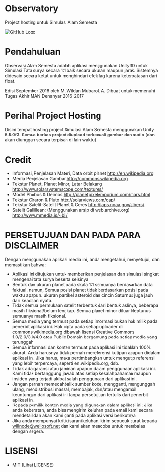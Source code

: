 # Observatory
Project hosting untuk Simulasi Alam Semesta

![GitHub Logo](/Info/Screenshot.png)

# Pendahuluan

Observasi Alam Semesta adalah aplikasi menggunakan Unity3D untuk Simulasi Tata surya secara 1:1 baik secara ukuran maupun jarak. Sistemnya didesain secara ketat untuk menghindari efek lag karena keterbatasan dari float.


Edisi September 2016
oleh M. Wildan Mubarok A.
Dibuat untuk memenuhi Tugas Akhir MAN Denanyar 2016-2017

# Perihal Project Hosting

Disini tempat hosting project Simulasi Alam Semesta menggunakan Unity 5.5.0f3.
Semua berkas project diupload terkecuali gambar dan audio (dan akan diunggah secara terpisah di lain waktu)

# Credit
 - Informasi, Penjelasan Materi, Data orbit planet
    http://en.wikipedia.org
 - Media Penjelasan Gambar
    http://commons.wikipedia.org
 - Tekstur Planet, Planet Minor, Latar Belakang
    http://www.solarsystemscope.com/textures/
 - Model Phobos & Deimos
    http://planetpixelemporium.com/mars.html
 - Tekstur Charon & Pluto
    http://solarviews.com/cap/
 - Tekstur Satelit-Satelit Planet & Ceres
    http://laps.noaa.gov/albers/
 - Satelit Gallillean:
   (Menggunakan arsip di web.archive.org)
    http://www.mmedia.is/~bjj/

# PERSETUJUAN DAN PADA PARA DISCLAIMER

   Dengan menggunakan aplikasi media ini, anda mengetahui,
            menyetujui, dan memastikan bahwa:

 - Aplikasi ini ditujukan untuk memberikan penjelasan dan
   simulasi singkat mengenai tata surya beserta seisinya
 - Bentuk dan ukuran planet pada skala 1:1 semuanya
   berdasarkan data faktual. namun, Semua posisi planet
   tidak berdasarkan posisi pada waktu apapun. ukuran partikel
   asteroid dan cincin Saturnus juga jauh dari keadaan nyata.
 - Tidak semua permukaan satelit terbentuk dari bentuk aslinya,
   beberapa masih fiksional/belum lengkap. Semua planet minor
   diluar Neptunus semuanya masih fiksional.
 - Semua media yang termuat pada setiap informasi
   bukan hak milik pada penerbit aplikasi ini.
   Hak cipta pada setiap uploader di commons.wikimedia.org
   dibawah lisensi Creative Commons 1.0/2.0/3.0/4.0 atau
   Public Domain bergantung pada setiap media yang terunggah
 - Semua informasi dan konten termuat pada aplikasi ini
   tidaklah 100% akurat. Anda harusnya tidak pernah
   mereferensi kutipan apapun didalam aplikasi ini.
   Jika harus, maka pertimbangkan untuk mengutip referensi
   yang lebih terpercaya, seperti en.wikipedia.org, dsb.
 - Tidak ada garansi atau jaminan apapun dalam penggunaan
   aplikasi ini. Kami tidak bertanggung jawab atas setiap
   kesalahpahaman maupun insiden yang terjadi akibat salah
   penggunaan dari aplikasi ini.
 - Jangan pernah memecahbalik sumber kode, mengganti,
   mengunggah ulang, mendistribusi massal, membajak,
   dan/atau mengambil keuntungan dari aplikasi ini tanpa
   persetujuan tertulis dari penerbit aplikasi ini.
 - Kepada pemilik konten media yang digunakan dalam
   aplikasi ini: Jika anda keberatan, anda bisa mengirim
   keluhan pada email kami secara mendetail
   dan akan kami ganti pada aplikasi versi berikutnya
 - Jika anda mempunyai kritik/saran/keluhan, kirim sepucuk
   surat kepada willnode@wellosoft.net dan kami akan
   mencoba untuk membalas dengan segera.

# LISENSI

 - MIT (Lihat LICENSE)
